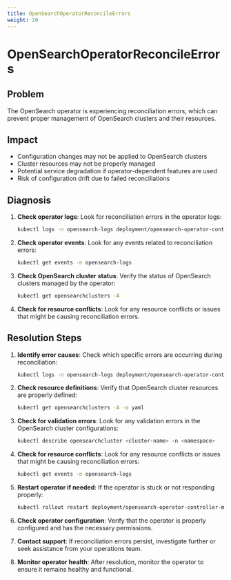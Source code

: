 ```yaml
---
title: OpenSearchOperatorReconcileErrors
weight: 20
---
```


# OpenSearchOperatorReconcileErrors

## Problem

The OpenSearch operator is experiencing reconciliation errors, which can prevent proper management of OpenSearch clusters and their resources.

## Impact

- Configuration changes may not be applied to OpenSearch clusters
- Cluster resources may not be properly managed
- Potential service degradation if operator-dependent features are used
- Risk of configuration drift due to failed reconciliations

## Diagnosis

1. **Check operator logs**: Look for reconciliation errors in the operator logs:

   ```bash
   kubectl logs -n opensearch-logs deployment/opensearch-operator-controller-manager
   ```

2. **Check operator events**: Look for any events related to reconciliation errors:

   ```bash
   kubectl get events -n opensearch-logs
   ```

3. **Check OpenSearch cluster status**: Verify the status of OpenSearch clusters managed by the operator:

   ```bash
   kubectl get opensearchclusters -A
   ```

4. **Check for resource conflicts**: Look for any resource conflicts or issues that might be causing reconciliation errors.

## Resolution Steps

1. **Identify error causes**: Check which specific errors are occurring during reconciliation:

   ```bash
   kubectl logs -n opensearch-logs deployment/opensearch-operator-controller-manager --tail=100
   ```

2. **Check resource definitions**: Verify that OpenSearch cluster resources are properly defined:

   ```bash
   kubectl get opensearchclusters -A -o yaml
   ```

3. **Check for validation errors**: Look for any validation errors in the OpenSearch cluster configurations:

   ```bash
   kubectl describe opensearchcluster <cluster-name> -n <namespace>
   ```

4. **Check for resource conflicts**: Look for any resource conflicts or issues that might be causing reconciliation errors:

   ```bash
   kubectl get events -n opensearch-logs
   ```

5. **Restart operator if needed**: If the operator is stuck or not responding properly:

   ```bash
   kubectl rollout restart deployment/opensearch-operator-controller-manager -n opensearch-logs
   ```

6. **Check operator configuration**: Verify that the operator is properly configured and has the necessary permissions.

7. **Contact support**: If reconciliation errors persist, investigate further or seek assistance from your operations team.

8. **Monitor operator health**: After resolution, monitor the operator to ensure it remains healthy and functional.
